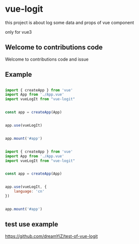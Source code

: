 # vue-logit

this project is about log some data and props of vue component

only for vue3

## Welcome to contributions code

Welcome to contributions code and issue


## Example


```javascript

import { createApp } from 'vue'
import App from './App.vue'
import vueLogIt from "vue-logit"


const app = createApp(App)


app.use(vueLogIt)


app.mount('#app')


```



```javascript

import { createApp } from 'vue'
import App from './App.vue'
import vueLogIt from "vue-logit"


const app = createApp(App)


app.use(vueLogIt, {
    language: 'cn'
})


app.mount('#app')


```


## test use example 

https://github.com/dreamYiZ/test-of-vue-logit
